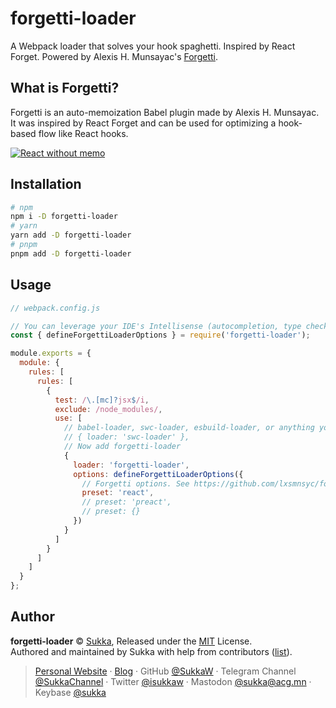# forgetti-loader

A Webpack loader that solves your hook spaghetti. Inspired by React Forget. Powered by Alexis H. Munsayac's [Forgetti](https://github.com/lxsmnsyc/forgetti).

## What is Forgetti?

Forgetti is an auto-memoization Babel plugin made by Alexis H. Munsayac. It was inspired by React Forget and can be used for optimizing a hook-based flow like React hooks.

[![React without memo](https://img.youtube.com/vi/lGEMwh32soc/0.jpg)](https://youtu.be/lGEMwh32soc "React without memo")

## Installation

```bash
# npm
npm i -D forgetti-loader
# yarn
yarn add -D forgetti-loader
# pnpm
pnpm add -D forgetti-loader
```

## Usage

```js
// webpack.config.js

// You can leverage your IDE's Intellisense (autocompletion, type check, etc.) with the helper function:
const { defineForgettiLoaderOptions } = require('forgetti-loader');

module.exports = {
  module: {
    rules: [
      rules: [
        {
          test: /\.[mc]?jsx$/i,
          exclude: /node_modules/,
          use: [
            // babel-loader, swc-loader, esbuild-loader, or anything you like to transpile JSX should go here.
            // { loader: 'swc-loader' },
            // Now add forgetti-loader
            {
              loader: 'forgetti-loader',
              options: defineForgettiLoaderOptions({
                // Forgetti options. See https://github.com/lxsmnsyc/forgetti/tree/main#configuration for more details.
                preset: 'react',
                // preset: 'preact',
                // preset: {}
              })
            }
          ]
        }
      ]
    ]
  }
};
```

## Author

**forgetti-loader** © [Sukka](https://github.com/SukkaW), Released under the [MIT](./LICENSE) License.<br>
Authored and maintained by Sukka with help from contributors ([list](https://github.com/SukkaW/forgetti-loader/graphs/contributors)).

> [Personal Website](https://skk.moe) · [Blog](https://blog.skk.moe) · GitHub [@SukkaW](https://github.com/SukkaW) · Telegram Channel [@SukkaChannel](https://t.me/SukkaChannel) · Twitter [@isukkaw](https://twitter.com/isukkaw) · Mastodon [@sukka@acg.mn](https://acg.mn/@sukka) · Keybase [@sukka](https://keybase.io/sukka)
 